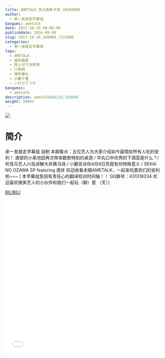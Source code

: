 ```yaml
---
title: AMETALK 亮点奥斯卡奖 20160908
author: 
  - 来一发就走字幕组
bangumi: ametalk
date: 2017-10-16 00:00:00
publishdate: 2016-09-08
slug: 2017-10-16_160908_7223086
categories: 
  - 来一发就走字幕组
tags: 
  - AMETALK
  - 徳井義実
  - 雨上がり決死隊
  - 川島明
  - 博多華丸
  - 小藪千豊
  - いけだてつや
bangumis: 
  - ametalk
description: ametalk&#8226;160908
weight: 39092
---
```


![](https://i.imgur.com/4rIWDjr.jpg)

# 简介  
来一发就走字幕组 自制 
本期看点：五位艺人为大家介绍如今最喂给所有人吃的安利！
渡部的小弟池田再次带来数款特别的桌游 / 华丸口中优秀的下酒菜是什么？/ 听竞马艺人川岛讲解大井赛马场 / 小籔告诉你4月8日究竟有何特殊意义 / SEKAI NO OZAWA SP featuring 德井 
欢迎收看本期AMETALK，一起来吃嘉宾们的安利啦~~~
[ 本字幕组急招有责任心的翻译校对时间轴！！ QQ群号：431318334 欢迎喜欢搞笑艺人的小伙伴和我们一起玩（聊）耍 （天）]

  [BILIBILI](https://www.bilibili.com/video/av7223086/)


  <iframe src="//www.bilibili.com/html/html5player.html?cid=11809925&aid=7223086" width="100%" height="500" frameborder="0" allowfullscreen="allowfullscreen"></iframe>
